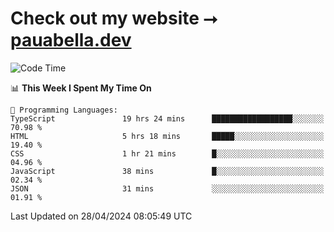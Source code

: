 # Check out my website ⭢ [pauabella.dev](https://pauabella.dev)

<!--START_SECTION:waka-->
![Code Time](http://img.shields.io/badge/Code%20Time-3%2C267%20hrs%2056%20mins-blue)

📊 **This Week I Spent My Time On** 

```text
💬 Programming Languages: 
TypeScript               19 hrs 24 mins      ██████████████████░░░░░░░   70.98 % 
HTML                     5 hrs 18 mins       █████░░░░░░░░░░░░░░░░░░░░   19.40 % 
CSS                      1 hr 21 mins        █░░░░░░░░░░░░░░░░░░░░░░░░   04.96 % 
JavaScript               38 mins             █░░░░░░░░░░░░░░░░░░░░░░░░   02.34 % 
JSON                     31 mins             ░░░░░░░░░░░░░░░░░░░░░░░░░   01.91 % 
```


 Last Updated on 28/04/2024 08:05:49 UTC
<!--END_SECTION:waka-->
